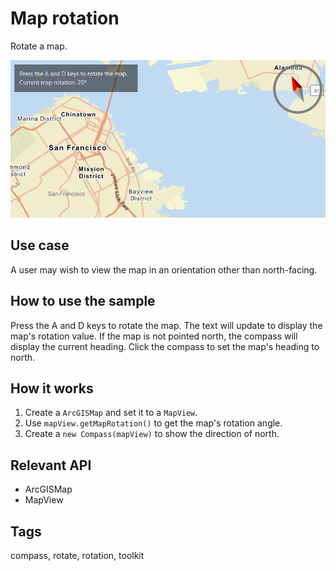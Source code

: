 # Map rotation

Rotate a map.

![Image of map rotation](MapRotation.png)

## Use case

A user may wish to view the map in an orientation other than north-facing.

## How to use the sample

Press the A and D keys to rotate the map. The text will update to display the map's rotation value. If the map is not pointed north, the compass will display the current heading. Click the compass to set the map's heading to north.

## How it works

1. Create a `ArcGISMap` and set it to a `MapView`.
2. Use `mapView.getMapRotation()` to get the map's rotation angle.
3. Create a `new Compass(mapView)` to show the direction of north.

## Relevant API

* ArcGISMap
* MapView

## Tags

compass, rotate, rotation, toolkit

